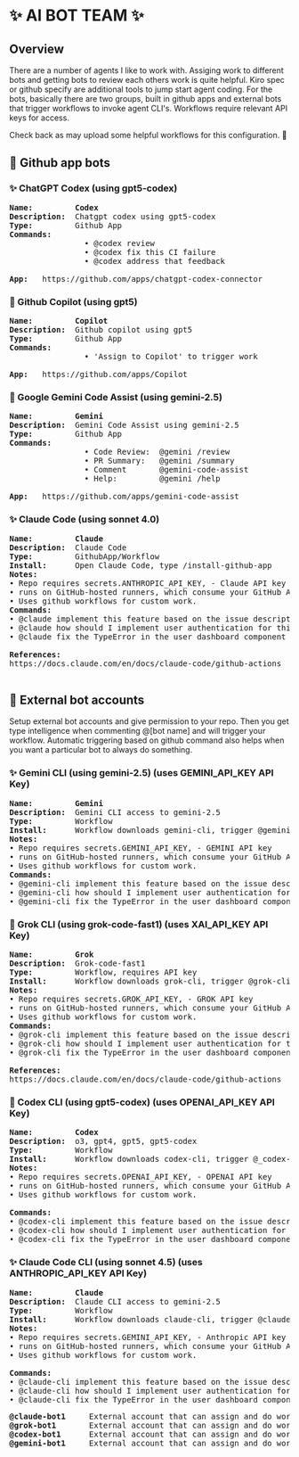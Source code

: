 
# ✨ AI BOT TEAM ✨

## Overview
There are a number of agents I like to work with. Assiging work to different bots and getting bots to review each others work is quite helpful. 
Kiro spec or github specify are additional tools to jump start agent coding. For the bots, basically there are two groups, built in github apps and external bots that trigger workflows to invoke agent CLI's. Workflows require relevant API keys for access.

Check back as may upload some helpful workflows for this configuration. 👀 

## 🤖 Github app bots

### ✨ ChatGPT Codex (using gpt5-codex)
<pre>
<b>Name:</b>         <b>Codex</b>
<b>Description:</b>  Chatgpt codex using gpt5-codex
<b>Type:</b>         Github App
<b>Commands:</b>     
                • @codex review
                • @codex fix this CI failure  
                • @codex address that feedback

<b>App:</b>   https://github.com/apps/chatgpt-codex-connector
</pre>


### 🌟 Github Copilot (using gpt5)
<pre>
<b>Name:</b>         <b>Copilot</b>
<b>Description:</b>  Github copilot using gpt5
<b>Type:</b>         Github App
<b>Commands:</b>     
                • 'Assign to Copilot' to trigger work        

<b>App:</b>   https://github.com/apps/Copilot
</pre>


### 💫 Google Gemini Code Assist (using gemini-2.5)
<pre>
<b>Name:</b>         <b>Gemini</b>
<b>Description:</b>  Gemini Code Assist using gemini-2.5
<b>Type:</b>         Github App
<b>Commands:</b>     
                • Code Review:  @gemini /review
                • PR Summary:   @gemini /summary
                • Comment       @gemini-code-assist
                • Help:         @gemini /help

<b>App:</b>   https://github.com/apps/gemini-code-assist
</pre>

### ✨ Claude Code (using sonnet 4.0)
<pre>
<b>Name:</b>         <b>Claude</b>
<b>Description:</b>  Claude Code
<b>Type:</b>         GithubApp/Workflow
<b>Install:</b>      Open Claude Code, type /install-github-app
<b>Notes:</b>        
• Repo requires secrets.ANTHROPIC_API_KEY, - Claude API key
• runs on GitHub-hosted runners, which consume your GitHub Actions minutes
• Uses github workflows for custom work. 
<b>Commands:</b>     
• @claude implement this feature based on the issue description
• @claude how should I implement user authentication for this endpoint?
• @claude fix the TypeError in the user dashboard component
       
<b>References:</b>
https://docs.claude.com/en/docs/claude-code/github-actions

</pre>

## 🤖 External bot accounts 
Setup external bot accounts and give permission to your repo. Then you get type intelligence when commenting @[bot name] and will trigger your workflow. Automatic triggering based on github command also helps when you want a particular bot to always do something.



### ✨ Gemini CLI (using gemini-2.5) (uses GEMINI_API_KEY API Key)

<pre>
<b>Name:</b>         <b>Gemini</b>
<b>Description:</b>  Gemini CLI access to gemini-2.5
<b>Type:</b>         Workflow
<b>Install:</b>      Workflow downloads gemini-cli, trigger @gemini-cli
<b>Notes:</b>        
• Repo requires secrets.GEMINI_API_KEY, - GEMINI API key
• runs on GitHub-hosted runners, which consume your GitHub Actions minutes
• Uses github workflows for custom work. 
<b>Commands:</b>     
• @gemini-cli implement this feature based on the issue description
• @gemini-cli how should I implement user authentication for this endpoint?
• @gemini-cli fix the TypeError in the user dashboard component
</pre>

### 🌟 Grok CLI (using grok-code-fast1) (uses XAI_API_KEY API Key)
<pre>
<b>Name:</b>         <b>Grok</b>
<b>Description:</b>  Grok-code-fast1 
<b>Type:</b>         Workflow, requires API key
<b>Install:</b>      Workflow downloads grok-cli, trigger @grok-cli
<b>Notes:</b>        
• Repo requires secrets.GROK_API_KEY, - GROK API key
• runs on GitHub-hosted runners, which consume your GitHub Actions minutes
• Uses github workflows for custom work. 
<b>Commands:</b>     
• @grok-cli implement this feature based on the issue description
• @grok-cli how should I implement user authentication for this endpoint?
• @grok-cli fix the TypeError in the user dashboard component
       
<b>References:</b>
https://docs.claude.com/en/docs/claude-code/github-actions
</pre>

### 🤖 Codex CLI (using gpt5-codex)  (uses OPENAI_API_KEY API Key)
<pre>
<b>Name:</b>         <b>Codex</b>
<b>Description:</b>  o3, gpt4, gpt5, gpt5-codex
<b>Type:</b>         Workflow
<b>Install:</b>      Workflow downloads codex-cli, trigger @_codex-cli
<b>Notes:</b>        
• Repo requires secrets.OPENAI_API_KEY, - OPENAI API key
• runs on GitHub-hosted runners, which consume your GitHub Actions minutes
• Uses github workflows for custom work. 

<b>Commands:</b>     
• @codex-cli implement this feature based on the issue description
• @codex-cli how should I implement user authentication for this endpoint?
• @codex-cli fix the TypeError in the user dashboard component
</pre>

### ✨ Claude Code CLI (using sonnet 4.5) (uses ANTHROPIC_API_KEY API Key)
<pre>
<b>Name:</b>         <b>Claude</b>
<b>Description:</b>  Claude CLI access to gemini-2.5
<b>Type:</b>         Workflow
<b>Install:</b>      Workflow downloads claude-cli, trigger @claude-cli
<b>Notes:</b>        
• Repo requires secrets.GEMINI_API_KEY, - Anthropic API key
• runs on GitHub-hosted runners, which consume your GitHub Actions minutes
• Uses github workflows for custom work. 

<b>Commands:</b>     
• @claude-cli implement this feature based on the issue description
• @claude-cli how should I implement user authentication for this endpoint?
• @claude-cli fix the TypeError in the user dashboard component
</pre>

<pre>
<b>@claude-bot1</b>     External account that can assign and do work per workflow.
<b>@grok-bot1</b>       External account that can assign and do work per workflow.
<b>@codex-bot1</b>      External account that can assign and do work per workflow.
<b>@gemini-bot1</b>     External account that can assign and do work per workflow.
</pre>



